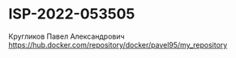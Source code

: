 # ISP-2022-053505
Кругликов Павел Александрович https://hub.docker.com/repository/docker/pavel95/my_repository
